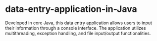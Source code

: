 # data-entry-application-in-Java
Developed in core Java, this data entry application allows users to input their information through a console interface. The application utilizes multithreading, exception handling, and file input/output functionalities.
